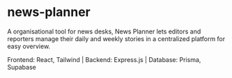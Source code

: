 # news-planner
A organisational tool for news desks, News Planner lets editors and reporters manage their daily and weekly stories in a centralized platform for easy overview.

Frontend: React, Tailwind  | Backend: Express.js | Database: Prisma, Supabase
